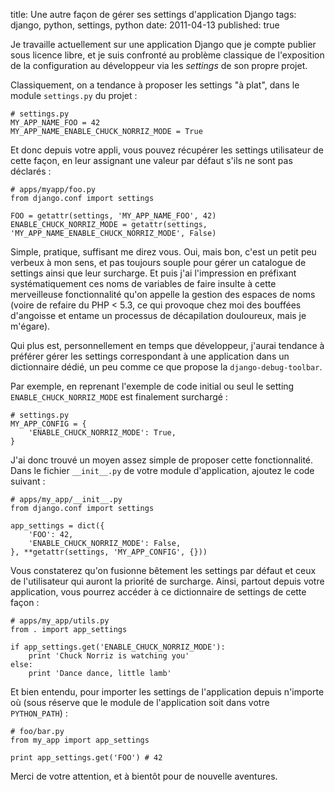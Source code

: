 title: Une autre façon de gérer ses settings d'application Django
tags: django, python, settings, python
date: 2011-04-13
published: true

Je travaille actuellement sur une application Django que je compte publier sous licence libre, et je suis confronté au problème classique de l'exposition de la configuration au développeur via les *settings* de son propre projet.

Classiquement, on a tendance à proposer les settings "à plat", dans le module `settings.py` du projet&nbsp;:

    # settings.py
    MY_APP_NAME_FOO = 42
    MY_APP_NAME_ENABLE_CHUCK_NORRIZ_MODE = True

Et donc depuis votre appli, vous pouvez récupérer les settings utilisateur de cette façon, en leur assignant une valeur par défaut s'ils ne sont pas déclarés&nbsp;:

    # apps/myapp/foo.py
    from django.conf import settings

    FOO = getattr(settings, 'MY_APP_NAME_FOO', 42)
    ENABLE_CHUCK_NORRIZ_MODE = getattr(settings, 'MY_APP_NAME_ENABLE_CHUCK_NORRIZ_MODE', False)

Simple, pratique, suffisant me direz vous. Oui, mais bon, c'est un petit peu verbeux à mon sens, et pas toujours souple pour gérer un catalogue de settings ainsi que leur surcharge. Et puis j'ai l'impression en préfixant systématiquement ces noms de variables de faire insulte à cette merveilleuse fonctionnalité qu'on appelle la gestion des espaces de noms (voire de refaire du PHP < 5.3, ce qui provoque chez moi des bouffées d'angoisse et entame un processus de décapilation douloureux, mais je m'égare).

Qui plus est, personnellement en temps que développeur, j'aurai tendance à préférer gérer les settings correspondant à une application dans un dictionnaire dédié, un peu comme ce que propose la `django-debug-toolbar`.

Par exemple, en reprenant l'exemple de code initial ou seul le setting `ENABLE_CHUCK_NORRIZ_MODE` est finalement surchargé&nbsp;:

    # settings.py
    MY_APP_CONFIG = {
        'ENABLE_CHUCK_NORRIZ_MODE': True,
    }

J'ai donc trouvé un moyen assez simple de proposer cette fonctionnalité. Dans le fichier `__init__.py` de votre module d'application, ajoutez le code suivant&nbsp;:

    # apps/my_app/__init__.py
    from django.conf import settings

    app_settings = dict({
        'FOO': 42,
        'ENABLE_CHUCK_NORRIZ_MODE': False,
    }, **getattr(settings, 'MY_APP_CONFIG', {}))

Vous constaterez qu'on fusionne bêtement les settings par défaut et ceux de l'utilisateur qui auront la priorité de surcharge. Ainsi, partout depuis votre application, vous pourrez accéder à ce dictionnaire de settings de cette façon&nbsp;:

    # apps/my_app/utils.py
    from . import app_settings

    if app_settings.get('ENABLE_CHUCK_NORRIZ_MODE'):
        print 'Chuck Norriz is watching you'
    else:
        print 'Dance dance, little lamb'

Et bien entendu, pour importer les settings de l'application depuis n'importe où (sous réserve que le module de l'application soit dans votre `PYTHON_PATH`)&nbsp;:

    # foo/bar.py
    from my_app import app_settings

    print app_settings.get('FOO') # 42

Merci de votre attention, et à bientôt pour de nouvelle aventures.

